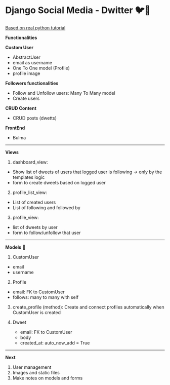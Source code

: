 # Django Social Media -  Dwitter 🐦💩
[Based on real python tutorial](https://realpython.com/django-social-forms-4/)

**Functionalities**

**Custom User**
* AbstractUser
* email as username
* One To One model (Profile)
* profile image

**Followers functionalities**
* Follow and Unfollow users: Many To Many model
* Create users

**CRUD Content**
* CRUD posts (dwetts)

**FrontEnd**
* Bulma
---
**Views**

1. dashboard_view: 
  * Show list of dweets of users that logged user is following -> only by the templates logic
  * form to create dweets based on logged user
  
2. profile_list_view:
  * List of created users
  * List of following and followed by

3. profile_view: 
  * list of dweets by user
  * form to follow/unfollow that user
---
**Models** 🥞

1. CustomUser
  * email
  * username
  
2. Profile
  * email: FK to CustomUser
  * follows: many to many with self

3. create_profile (method): Create and connect profiles automatically when CustomUser is created

4. Dweet
   * email: FK to CustomUser
   * body
   * created_at: auto_now_add = True


---
**Next**
1. User management
2. Images and static files
3. Make notes on models and forms